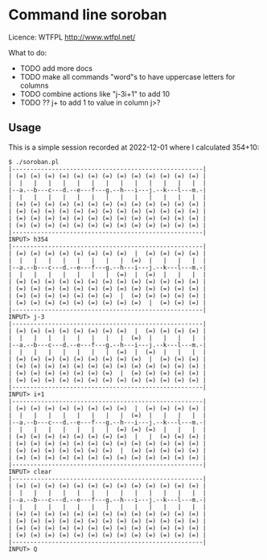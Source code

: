 # Command line soroban

Licence: WTFPL http://www.wtfpl.net/

What to do:

* TODO add more docs
* TODO make all commands "word"s to have uppercase letters for columns
* TODO combine actions like "j-3i+1" to add 10
* TODO ?? j+ to add 1 to value in column j>?

## Usage

This is a simple session recorded at 2022-12-01 where I calculated 354+10:

    $ ./soroban.pl
    |-----------------------------------------------------|
    | (=) (=) (=) (=) (=) (=) (=) (=) (=) (=) (=) (=) (=) |
    |  |   |   |   |   |   |   |   |   |   |   |   |   |  |
    |--a.--b---c---d.--e---f---g.--h---i---j.--k---l---m.-|
    |  |   |   |   |   |   |   |   |   |   |   |   |   |  |
    | (=) (=) (=) (=) (=) (=) (=) (=) (=) (=) (=) (=) (=) |
    | (=) (=) (=) (=) (=) (=) (=) (=) (=) (=) (=) (=) (=) |
    | (=) (=) (=) (=) (=) (=) (=) (=) (=) (=) (=) (=) (=) |
    | (=) (=) (=) (=) (=) (=) (=) (=) (=) (=) (=) (=) (=) |
    |-----------------------------------------------------|
    INPUT> h354
    |-----------------------------------------------------|
    | (=) (=) (=) (=) (=) (=) (=) (=)  |  (=) (=) (=) (=) |
    |  |   |   |   |   |   |   |   |  (=)  |   |   |   |  |
    |--a.--b---c---d.--e---f---g.--h---i---j.--k---l---m.-|
    |  |   |   |   |   |   |   |  (=)  |  (=)  |   |   |  |
    | (=) (=) (=) (=) (=) (=) (=) (=) (=) (=) (=) (=) (=) |
    | (=) (=) (=) (=) (=) (=) (=) (=) (=) (=) (=) (=) (=) |
    | (=) (=) (=) (=) (=) (=) (=)  |  (=) (=) (=) (=) (=) |
    | (=) (=) (=) (=) (=) (=) (=) (=) (=)  |  (=) (=) (=) |
    |-----------------------------------------------------|
    INPUT> j-3
    |-----------------------------------------------------|
    | (=) (=) (=) (=) (=) (=) (=) (=)  |  (=) (=) (=) (=) |
    |  |   |   |   |   |   |   |   |  (=)  |   |   |   |  |
    |--a.--b---c---d.--e---f---g.--h---i---j.--k---l---m.-|
    |  |   |   |   |   |   |   |  (=)  |  (=)  |   |   |  |
    | (=) (=) (=) (=) (=) (=) (=) (=) (=)  |  (=) (=) (=) |
    | (=) (=) (=) (=) (=) (=) (=) (=) (=) (=) (=) (=) (=) |
    | (=) (=) (=) (=) (=) (=) (=)  |  (=) (=) (=) (=) (=) |
    | (=) (=) (=) (=) (=) (=) (=) (=) (=) (=) (=) (=) (=) |
    |-----------------------------------------------------|
    INPUT> i+1
    |-----------------------------------------------------|
    | (=) (=) (=) (=) (=) (=) (=) (=)  |  (=) (=) (=) (=) |
    |  |   |   |   |   |   |   |   |  (=)  |   |   |   |  |
    |--a.--b---c---d.--e---f---g.--h---i---j.--k---l---m.-|
    |  |   |   |   |   |   |   |  (=) (=) (=)  |   |   |  |
    | (=) (=) (=) (=) (=) (=) (=) (=)  |   |  (=) (=) (=) |
    | (=) (=) (=) (=) (=) (=) (=) (=) (=) (=) (=) (=) (=) |
    | (=) (=) (=) (=) (=) (=) (=)  |  (=) (=) (=) (=) (=) |
    | (=) (=) (=) (=) (=) (=) (=) (=) (=) (=) (=) (=) (=) |
    |-----------------------------------------------------|
    INPUT> clear
    |-----------------------------------------------------|
    | (=) (=) (=) (=) (=) (=) (=) (=) (=) (=) (=) (=) (=) |
    |  |   |   |   |   |   |   |   |   |   |   |   |   |  |
    |--a.--b---c---d.--e---f---g.--h---i---j.--k---l---m.-|
    |  |   |   |   |   |   |   |   |   |   |   |   |   |  |
    | (=) (=) (=) (=) (=) (=) (=) (=) (=) (=) (=) (=) (=) |
    | (=) (=) (=) (=) (=) (=) (=) (=) (=) (=) (=) (=) (=) |
    | (=) (=) (=) (=) (=) (=) (=) (=) (=) (=) (=) (=) (=) |
    | (=) (=) (=) (=) (=) (=) (=) (=) (=) (=) (=) (=) (=) |
    |-----------------------------------------------------|
    INPUT> Q

